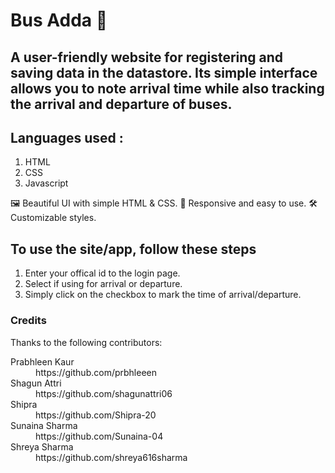 <!DOCTYPE html>
<html lang="en">
<head>
    <meta charset="UTF-8">
    <meta name="viewport" content="width=device-width, initial-scale=1.0">
    
</head>
<body>
    <h1>Bus Adda 🚏</h1>
   <h2>A user-friendly website for registering and saving data in the datastore.  Its simple interface allows you to note arrival time while also tracking the arrival and departure of buses.</h2>
<h2>Languages used : </h2>
<ol>
<li>HTML</li>
<li> CSS</li>
<li>Javascript</li>

</ol>
🖼️ Beautiful UI with simple HTML & CSS.
🚀 Responsive and easy to use.
🛠️ Customizable styles.

<h2>To use the site/app, follow these steps</h2> 
<ol>
<li>Enter your offical id to the login page.</li>
<li>Select if using for arrival or departure.</li>
<li>Simply click on the checkbox to mark the time of arrival/departure. </li>
</ol>

<h3>Credits</h3>
Thanks to the following contributors:
<dl>
    <dt>Prabhleen Kaur</dt>
<dd>https://github.com/prbhleeen</dd>
    <dt>Shagun Attri</dt>
<dd>https://github.com/shagunattri06</dd>
    <dt>Shipra</dt>
<dd>https://github.com/Shipra-20</dd>
    <dt>Sunaina Sharma</dt>
<dd>https://github.com/Sunaina-04</dd>
    <dt>Shreya Sharma</dt>
<dd>https://github.com/shreya616sharma</dd>
</dl>
</body>
</html>
<!-- <style>
        body {
            font-family: Arial, sans-serif;
            background-color: #f4f4f4;
            text-align: center;
            padding: 20px;
        }
        h1 {
            color: #3498db;
        }
        </style> -->
